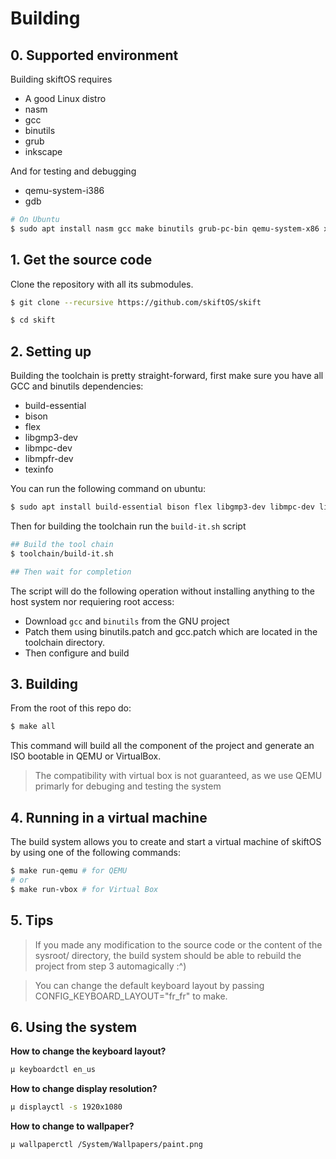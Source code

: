 # Building

## 0. Supported environment

Building skiftOS requires

- A good Linux distro
- nasm
- gcc
- binutils
- grub
- inkscape

And for testing and debugging
- qemu-system-i386
- gdb


```sh
# On Ubuntu
$ sudo apt install nasm gcc make binutils grub-pc-bin qemu-system-x86 xorriso mtools inkscape
```

## 1. Get the source code

Clone the repository with all its submodules.

```sh
$ git clone --recursive https://github.com/skiftOS/skift

$ cd skift
```

## 2. Setting up

Building the toolchain is pretty straight-forward,
first make sure you have all GCC and binutils dependencies:
 - build-essential
 - bison
 - flex
 - libgmp3-dev
 - libmpc-dev
 - libmpfr-dev
 - texinfo

You can run the following command on ubuntu:
```sh
$ sudo apt install build-essential bison flex libgmp3-dev libmpc-dev libmpfr-dev texinfo
```

Then for building the toolchain run the `build-it.sh` script

```sh
## Build the tool chain
$ toolchain/build-it.sh

## Then wait for completion
```

The script will do the following operation without installing anything to the host system nor requiering root access:
 - Download `gcc` and `binutils` from the GNU project
 - Patch them using binutils.patch and gcc.patch which are located in the toolchain directory.
 - Then configure and build

## 3. Building

From the root of this repo do:

```sh
$ make all
```

This command will build all the component of the project and generate an ISO bootable in QEMU or VirtualBox.

> The compatibility with virtual box is not guaranteed, as we use QEMU primarly for debuging and testing the system

## 4. Running in a virtual machine

The build system allows you to create and start a virtual machine of skiftOS by using one of the following commands:

```sh
$ make run-qemu # for QEMU
# or
$ make run-vbox # for Virtual Box
```

## 5. Tips

> If you made any modification to the source code or the content of the sysroot/ directory, the build system should be able to rebuild the project from step 3 automagically :^)

> You can change the default keyboard layout by passing CONFIG_KEYBOARD_LAYOUT="fr_fr" to make.

## 6. Using the system

**How to change the keyboard layout?**

```sh
µ keyboardctl en_us
```

**How to change display resolution?**

```sh
µ displayctl -s 1920x1080
```
**How to change to wallpaper?**

```sh
µ wallpaperctl /System/Wallpapers/paint.png
```
